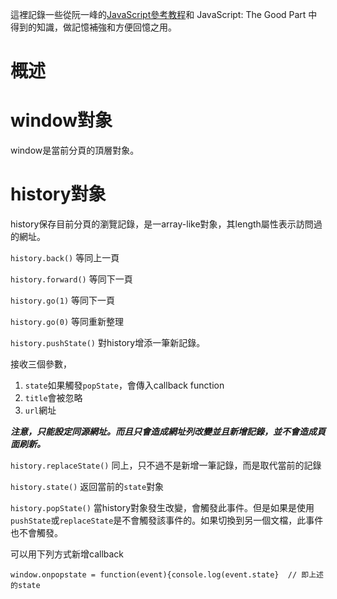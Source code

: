 這裡記錄一些從阮一峰的[JavaScript參考教程](http://javascript.ruanyifeng.com/)和 JavaScript: The Good Part 中得到的知識，做記憶補強和方便回憶之用。
 
# 概述

# window對象

window是當前分頁的頂層對象。

# history對象

history保存目前分頁的瀏覽記錄，是一array-like對象，其length屬性表示訪問過的網址。

`history.back()` 等同上一頁

`history.forward()` 等同下一頁

`history.go(1)` 等同下一頁

`history.go(0)` 等同重新整理

`history.pushState()` 對history增添一筆新記錄。

接收三個參數，

1. `state`如果觸發`popState`，會傳入callback function
2. `title`會被忽略
3. `url`網址

***注意，只能設定同源網址。而且只會造成網址列改變並且新增記錄，並不會造成頁面刷新。***

`history.replaceState()` 同上，只不過不是新增一筆記錄，而是取代當前的記錄

`history.state()` 返回當前的`state`對象

`history.popState()` 當history對象發生改變，會觸發此事件。但是如果是使用`pushState`或`replaceState`是不會觸發該事件的。如果切換到另一個文檔，此事件也不會觸發。

可以用下列方式新增callback
```
window.onpopstate = function(event){console.log(event.state}  // 即上述的state
```


